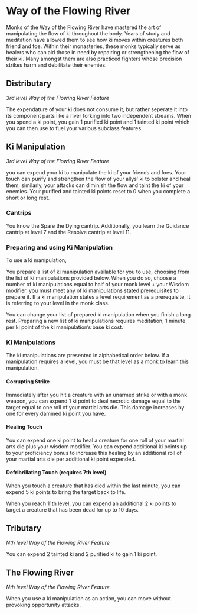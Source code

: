 # Way of the Flowing River

Monks of the Way of the Flowing River have mastered the art of manipulating the flow of ki throughout the body. Years of study and meditation have allowed them to see how ki moves within creatures both friend and foe. Within their monasteries, these monks typically serve as healers who can aid those in need by repairing or strengthening the flow of their ki. Many amongst them are also practiced fighters whose precision strikes harm and debilitate their enemies.

## Distributary

*3rd level Way of the Flowing River Feature*

The expendature of your ki does not consume it, but rather seperate it into its component parts like a river forking into two independent streams. When you spend a ki point, you gain 1 purified ki point and 1 tainted ki point which you can then use to fuel your various subclass features.

## Ki Manipulation

*3rd level Way of the Flowing River Feature*

you can expend your ki to manipulate the ki of your friends and foes. Your touch can purify and strengthen the flow of your allys’ ki to bolster and heal them; similarly, your attacks can diminish the flow and taint the ki of your enemies. Your purified and tainted ki points reset to 0 when you complete a short or long rest.

### Cantrips

You know the Spare the Dying cantrip. Additionally, you learn the Guidance cantrip at level 7 and the Resolve cantrip at level 11.

### Preparing and using Ki Manipulation

To use a ki manipulation, 

You prepare a list of ki manipulation available for you to use, choosing from the list of ki manipulations provided below. When you do so, choose a number of ki manipulations equal to half of your monk level + your Wisdom modifier. you must meet any of ki manipulations stated prerequisites to prepare it. If a ki manipulation states a level requirement as a prerequisite, it is referring to your level in the monk class.

You can change your list of prepared ki manipulation when you finish a long rest. Preparing a new list of ki manipulations requires meditation, 1 minute per ki point of the ki manipulation’s base ki cost. 

### Ki Manipulations

The ki manipulations are presented in alphabetical order below. If a manipulation requires a level, you must be that level as a monk to learn this manipulation.

#### Corrupting Strike

Immediately after you hit a creature with an unarmed strike or with a monk weapon, you can expend 1 ki point to deal necrotic damage equal to the target equal to one roll of your martial arts die. This damage increases by one for every dammed ki point you have.

#### Healing Touch

You can expend one ki point to heal a creature for one roll of your martial arts die plus your wisdom modifier. You can expend additional ki points up to your proficiency bonus to increase this healing by an additional roll of your martial arts die per additional ki point expended.

#### Defribrillating Touch (requires 7th level)

When you touch a creature that has died within the last minute, you can expend 5 ki points to bring the target back to life.

When you reach 11th level, you can expend an additional 2 ki points to target a creature that has been dead for up to 10 days.

## Tributary

*Nth level Way of the Flowing River Feature*

You can expend 2 tainted ki and 2 purified ki to gain 1 ki point.

## The Flowing River

*Nth level Way of the Flowing River Feature*

When you use a ki manipulation as an action, you can move without provoking opportunity attacks.